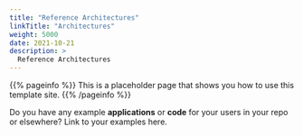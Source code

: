 ```yaml
---
title: "Reference Architectures"
linkTitle: "Architectures"
weight: 5000
date: 2021-10-21
description: >
  Reference Architectures
---
```


{{% pageinfo %}}
This is a placeholder page that shows you how to use this template site.
{{% /pageinfo %}}

Do you have any example **applications** or **code** for your users in your repo or elsewhere? Link to your examples here.


